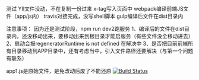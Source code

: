 测试
YII文件没动，不在复制一份过来
x-tag写入页面中
webpack编译前端JS文件（app/js内）
travis对接完成，没写shell脚本
gulp编译后文件在dist目录内

注意事项： 因为还是测试阶段，npm run dev2跑服务
1、编译后的文件在dist目录内，还没移动出来，要移动出来到根目录才能启服务（有些文件没全移动进去）
2、启动会报regeneratorRuntime is not defined 在解决中
3、是否把目前前端所有目录移动到APP目录中，还有考虑当中，引入文件路径还要解决（与第一个问题有联系）

app1.js是原始文件，是免改动后废了不能还原
[![Build Status](https://travis-ci.com/tec8297729/yd-zzqCi.svg?branch=master)](https://travis-ci.com/tec8297729/yd-zzqCi)
